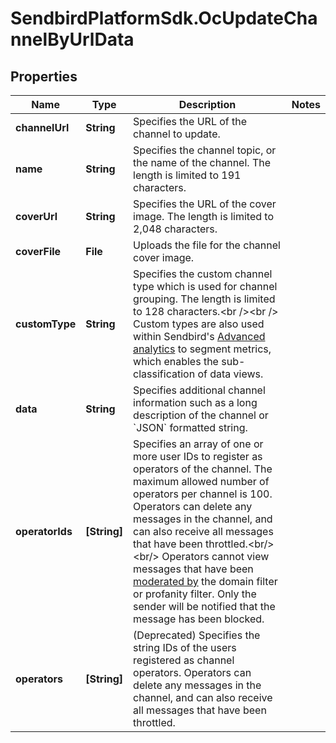 # SendbirdPlatformSdk.OcUpdateChannelByUrlData

## Properties

Name | Type | Description | Notes
------------ | ------------- | ------------- | -------------
**channelUrl** | **String** | Specifies the URL of the channel to update. | 
**name** | **String** | Specifies the channel topic, or the name of the channel. The length is limited to 191 characters. | 
**coverUrl** | **String** | Specifies the URL of the cover image. The length is limited to 2,048 characters. | 
**coverFile** | **File** | Uploads the file for the channel cover image. | 
**customType** | **String** | Specifies the custom channel type which is used for channel grouping. The length is limited to 128 characters.&lt;br /&gt;&lt;br /&gt; Custom types are also used within Sendbird&#39;s [Advanced analytics](/docs/chat/v3/platform-api/guides/advanced-analytics) to segment metrics, which enables the sub-classification of data views. | 
**data** | **String** | Specifies additional channel information such as a long description of the channel or &#x60;JSON&#x60; formatted string. | 
**operatorIds** | **[String]** | Specifies an array of one or more user IDs to register as operators of the channel. The maximum allowed number of operators per channel is 100. Operators can delete any messages in the channel, and can also receive all messages that have been throttled.&lt;br/&gt;&lt;br/&gt;  Operators cannot view messages that have been [moderated by](/docs/chat/v3/platform-api/guides/filter-and-moderation) the domain filter or profanity filter. Only the sender will be notified that the message has been blocked. | 
**operators** | **[String]** | (Deprecated) Specifies the string IDs of the users registered as channel operators. Operators can delete any messages in the channel, and can also receive all messages that have been throttled. | 


